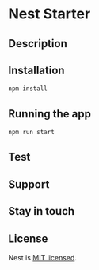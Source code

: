 # Nest Starter

## Description

## Installation

```bash
npm install
```

## Running the app

```bash
npm run start
```

## Test

## Support

## Stay in touch

## License

Nest is [MIT licensed](LICENSE).
